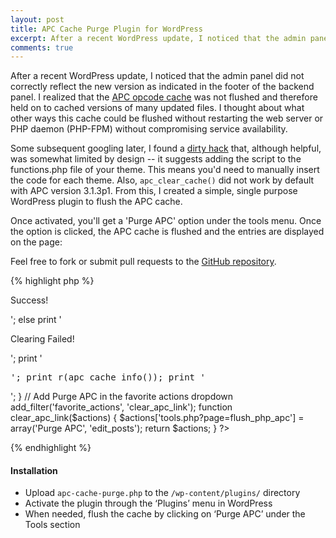 ```yaml
---
layout: post
title: APC Cache Purge Plugin for WordPress
excerpt: After a recent WordPress update, I noticed that the admin panel did not correctly reflect the new version as indicated in the footer of the backend panel. I realized that the APC opcode cache was not flushed and therefore held on to cached versions of many updated files. I thought about what other ways this cache could be flushed without restarting the web server or PHP daemon (PHP-FPM) without compromising service availability.
comments: true
---
```


After a recent WordPress update, I noticed that the admin panel did not correctly reflect the new version as indicated in the footer of the backend panel. I realized that the <a href="http://php.net/manual/en/book.apc.php" title="APC" target="_new">APC opcode cache</a> was not flushed and therefore held on to cached versions of many updated files. I thought about what other ways this cache could be flushed without restarting the web server or PHP daemon (PHP-FPM) without compromising service availability.

Some subsequent googling later, I found a <a href="http://konstruktors.com/blog/wordpress/2382-clear-apc-cache-button-for-wordpress/
" title="‘Clear APC Cache’ Button for WordPress" target="_new">dirty hack</a> that, although helpful, was somewhat limited by design -- it suggests adding the script to the functions.php file of your theme. This means you'd need to manually insert the code for each theme. Also, `apc_clear_cache()` did not work by default with APC version 3.1.3p1. From this, I created a simple, single purpose WordPress plugin to flush the APC cache.

Once activated, you'll get a 'Purge APC' option under the tools menu. Once the option is clicked, the APC cache is flushed and the entries are displayed on the page:

Feel free to fork or submit pull requests to the <a href="https://github.com/bummercloud/apc-cache-purge" title="GitHub" target="_new">GitHub repository</a>.

{% highlight php %}
<?php
/**
 * @package APC Cache Purge
 * @version 0.1
 */
/*
Plugin Name: APC Cache Purge
Plugin URI: http://tjstein.com
Description: This is a simple, single purpose plugin to flush the APC cache.
Author: TJ Stein, inspired by Kaspars Dambis of konstruktors.com
Version: 0.1
Author URI: http://tjstein.com
License: GPLv2
*/
function apc_purge() {
	return apc_clear_cache('opcode');
}
// Add Purge APC menu under Tools menu
add_action('admin_menu', 'php_apc_info');
        
function php_apc_info() {
	add_submenu_page('tools.php', 'Purge APC', 'Purge APC', 'activate_plugins', 'flush_php_apc', 'php_apc_options');
}
        
function php_apc_options() {
	if (apc_purge() && apc_purge('user'))
		print '<p>Success!</p>';
	else
		print '<p>Clearing Failed!</p>';
	print '<pre>'; print_r(apc_cache_info()); print '</pre>';
}
// Add Purge APC in the favorite actions dropdown
add_filter('favorite_actions', 'clear_apc_link');
        
function clear_apc_link($actions) {
	$actions['tools.php?page=flush_php_apc'] = array('Purge APC', 'edit_posts');
	return $actions;
}
?>
{% endhighlight %}

<h4>Installation</h4>

* Upload <code>apc-cache-purge.php</code> to the `/wp-content/plugins/` directory
* Activate the plugin through the ‘Plugins’ menu in WordPress
* When needed, flush the cache by clicking on ‘Purge APC’ under the Tools section